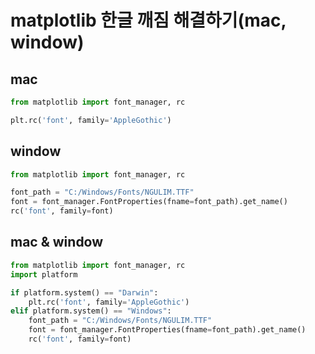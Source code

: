 # matplotlib 한글 깨짐 해결하기(mac, window)

## mac

```python
from matplotlib import font_manager, rc

plt.rc('font', family='AppleGothic')

```

## window

```python
from matplotlib import font_manager, rc

font_path = "C:/Windows/Fonts/NGULIM.TTF"
font = font_manager.FontProperties(fname=font_path).get_name()
rc('font', family=font)
```

## mac & window 

```python
from matplotlib import font_manager, rc
import platform

if platform.system() == "Darwin":
    plt.rc('font', family='AppleGothic')
elif platform.system() == "Windows":
    font_path = "C:/Windows/Fonts/NGULIM.TTF"
    font = font_manager.FontProperties(fname=font_path).get_name()
    rc('font', family=font)
```

